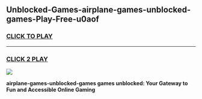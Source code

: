 
## Unblocked-Games-airplane-games-unblocked-games-Play-Free-u0aof
<h3>
<a href="https://premium76.site?title=airplane-games-unblocked-games&ref=19M">CLICK TO PLAY</a></h3>
<hr>

<h3>
<a href="https://premium76.site?title=airplane-games-unblocked-games&ref=19M">CLICK 2 PLAY</a>
  
</h3>

<a href="https://premium76.site?title=airplane-games-unblocked-games&ref=19M"><img src="https://clearcache.store/games.png"></a>


**airplane-games-unblocked-games games unblocked: Your Gateway to Fun and Accessible Online Gaming**
